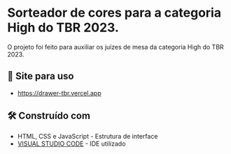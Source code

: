 # Sorteador de cores para a categoria High do TBR 2023.
O projeto foi feito para auxiliar os juízes de mesa da categoria High do TBR 2023.

## 🔗 Site para uso

* https://drawer-tbr.vercel.app

## 🛠️ Construído com

* HTML, CSS e JavaScript - Estrutura de interface
* [VISUAL STUDIO CODE]([https://visualstudiocode.microsoft.com/pt-br/downloads/](https://code.visualstudio.com/)https://code.visualstudio.com/) - IDE utilizado

